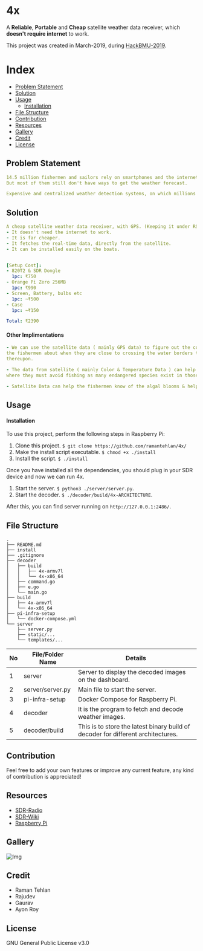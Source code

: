 # 4x

A **Reliable**, **Portable** and **Cheap** satellite weather data receiver, which **doesn't require internet** to work.

This project was created in March-2019, during [HackBMU-2019](https://hackbmu.com/).

# Index

- [Problem Statement](#problem-statement)
- [Solution](#solution)
- [Usage](#usage)
  - [Installation](#installation)
- [File Structure](#file-structure)
- [Contribution](#contribution)
- [Resources](#resources)
- [Gallery](#gallery)
- [Credit](#credit)
- [License](#license)

## Problem Statement

``` yml
14.5 million fishermen and sailors rely on smartphones and the internet, or the radio.
But most of them still don't have ways to get the weather forecast.

Expensive and centralized weather detection systems, on which millions of people depend.
```

## Solution


``` yml
A cheap satellite weather data receiver, with GPS. (Keeping it under RS 4000)
- It doesn't need the internet to work.
- It is far cheaper.
- It fetches the real-time data, directly from the satellite.
- It can be installed easily on the boats.


[Setup Cost]:
- 820T2 & SDR Dongle
  1pc: ₹750
- Orange Pi Zero 256MB  
  1pc: ₹990
- Screen, Battery, bulbs etc
  1pc: ~₹500
- Case
  1pc: ~₹150

Total: ₹2390
```

#### Other Implimentations

``` yml
- We can use the satellite data ( mainly GPS data) to figure out the country water borders and can notify
the fishermen about when they are close to crossing the water borders to avoid the legal consequences
thereupon.

- The data from satellite ( mainly Color & Temperature Data ) can help the fishermen to know the spots
where they must avoid fishing as many endangered species exist in those spots.

- Satellite Data can help the fishermen know of the algal blooms & help them plan accordingly.
```

## Usage

#### Installation

To use this project, perform the following steps in Raspberry Pi:

1. Clone this project. `$ git clone https://github.com/ramantehlan/4x/`
2. Make the install script executable. `$ chmod +x ./install` 
3. Install the script. `$ ./install` 

Once you have installed all the dependencies, you should plug in your SDR device and now we can run 4x. 

1. Start the server. `$ python3 ./server/server.py`.
2. Start the decoder. `$ ./decoder/build/4x-ARCHITECTURE`. 

After this, you can find server running on `http://127.0.0.1:2486/`. 

## File Structure

```console
.
├── README.md
├── install
├── .gitignore
├── decoder
│   ├── build
│   │   ├── 4x-armv7l
│   │   └── 4x-x86_64
│   ├── command.go
│   ├── e.go
│   └── main.go
├── build
│   ├── 4x-armv7l
│   └── 4x-x86_64
├── pi-infra-setup
│   └── docker-compose.yml
└── server
    ├── server.py
    ├── static/...
    └── templates/...
```

No | File/Folder Name | Details
---|------------------|--------
 1 | server | Server to display the decoded images on the dashboard.
 2 | server/server.py | Main file to start the server.
 3 | pi-infra-setup | Docker Compose for Raspberry Pi. 
 4 | decoder | It is the program to fetch and decode weather images.
 5 | decoder/build | This is to store the latest binary build of decoder for different architectures. 

## Contribution

Feel free to add your own features or improve any current feature, any kind of contribution is appreciated!

## Resources

- [SDR-Radio](https://www.sdr-radio.com/)
- [SDR-Wiki](https://en.wikipedia.org/wiki/Software-defined_radio)
- [Raspberry Pi](https://www.raspberrypi.org/)

## Gallery

![Img](https://raw.githubusercontent.com/ramantehlan/4x/master/server/static/images/ss.png)

## Credit

- Raman Tehlan
- Rajudev
- Gaurav
- Ayon Roy

## License

GNU General Public License v3.0
